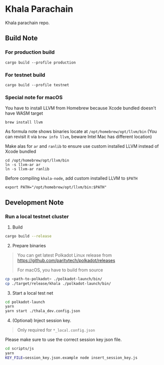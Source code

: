 # Khala Parachain

Khala parachain repo.

## Build Note

### For production build

`cargo build --profile production`

### For testnet build

`cargo build --profile testnet`

### Special note for macOS

You have to install LLVM from Homebrew because Xcode bundled doesn't have WASM target

```
brew install llvm
```

As formula note shows binaries locate at `/opt/homebrew/opt/llvm/bin`
(You can revisit it via `brew info llvm`, beware Intel Mac has different location)

Make alas for `ar` and `ranlib` to ensure use custom installed LLVM instead of Xcode bundled

```
cd /opt/homebrew/opt/llvm/bin
ln -s llvm-ar ar
ln -s llvm-ar ranlib
```

Before compiling `khala-node`, add custom installed LLVM to `$PATH`

```
export PATH="/opt/homebrew/opt/llvm/bin:$PATH"
```

## Development Note

### Run a local testnet cluster

1. Build

```bash
cargo build --release
```

2. Prepare binaries

> You can get latest Polkadot Linux release from https://github.com/paritytech/polkadot/releases
> 
> For macOS, you have to build from source

```bash
cp <path-to-polkadot> ./polkadot-launch/bin/
cp ./target/release/khala ./polkadot-launch/bin/
```

3. Start a local test net

```bash
cd polkadot-launch
yarn
yarn start ./thala_dev.config.json
```

4. (Optional) Inject session key.

> Only required for `*_local.config.json`

Please make sure to use the correct session key json file.

```bash
cd scripts/js
yarn
KEY_FILE=session_key.json.example node insert_session_key.js
```
